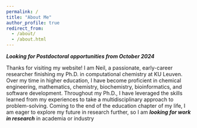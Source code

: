 ```yaml
---
permalink: /
title: "About Me"
author_profile: true
redirect_from: 
  - /about/
  - /about.html
---
```


***Looking for Postdoctoral opportunities from October 2024***

Thanks for visiting my website! I am Neil, a passionate, early-career researcher finishing my Ph.D. in computational chemistry at KU Leuven. Over my time in higher education, I have become proficient in chemical engineering, mathematics, chemistry, biochemistry, bioinformatics, and software development. Throughout my Ph.D., I have leveraged the skills learned from my experiences to take a multidisciplinary approach to problem-solving. Coming to the end of the education chapter of my life, I am eager to explore my future in research further, so I am ***looking for work in research*** in academia or industry
